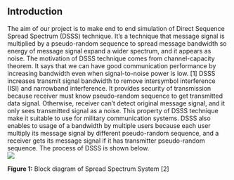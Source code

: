 ## Introduction

The aim of our project is to make end to end simulation of Direct Sequence Spread Spectrum (DSSS) technique. It’s a technique that message signal is multiplied by a pseudo-random sequence to spread message bandwidth so energy of message signal expand a wider spectrum, and it appears as noise. The motivation of DSSS technique comes from channel-capacity theorem. It says that we can have good communication performance by increasing bandwidth even when signal-to-noise power is low. [1] DSSS increases transmit signal bandwidth to remove intersymbol interference (ISI) and narrowband interference. It provides security of transmission because receiver must know pseudo-random sequence to get transmitted data signal. Otherwise, receiver can’t detect original message signal, and it only sees transmitted signal as a noise. This property of DSSS technique make it suitable to use for military communication systems. DSSS also enables to usage of a bandwidth by multiple users because each user multiply its message signal by different pseudo-random sequence, and a receiver gets its message signal if it has transmitter pseudo-random sequence. The process of DSSS is shown below.  
![]({{"/images/1.png"|absolute_url}})

**Figure 1:** Block diagram of Spread Spectrum System [2]
